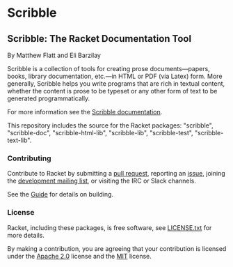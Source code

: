 # Scribble


## Scribble: The Racket Documentation Tool

By Matthew Flatt and Eli Barzilay

Scribble is a collection of tools for creating prose documents—papers, books, library documentation, etc.—in HTML or PDF (via Latex) form. More generally, Scribble helps you write programs that are rich in textual content, whether the content is prose to be typeset or any other form of text to be generated programmatically.

For more information see the [Scribble documentation](https://docs.racket-lang.org/scribble/index.html).

This repository includes the source for the Racket packages: "scribble", "scribble-doc", "scribble-html-lib", "scribble-lib", "scribble-test", "scribble-text-lib".

### Contributing

Contribute to Racket by submitting a [pull request], reporting an
[issue], joining the [development mailing list], or visiting the
IRC or Slack channels.

See the [Guide] for details on building.

### License

Racket, including these packages, is free software, see [LICENSE.txt]
for more details.

By making a contribution, you are agreeing that your contribution
is licensed under the [Apache 2.0] license and the [MIT] license.

[MIT]: https://github.com/racket/racket/blob/master/racket/src/LICENSE-MIT.txt
[Apache 2.0]: https://www.apache.org/licenses/LICENSE-2.0.txt
[pull request]: https://github.com/racket/scribble/pulls
[issue]: https://github.com/racket/scribble/issues
[development mailing list]: https://lists.racket-lang.org
[Guide]: (https://docs.racket-lang.org/racket-build-guide/contribute.html#(part._pkg-contribute))
[LICENSE.txt]: LICENSE.txt
